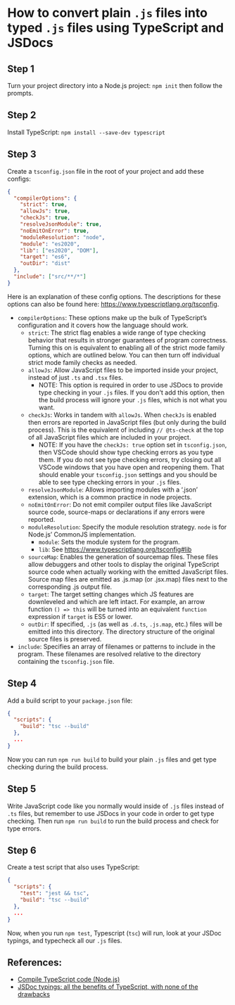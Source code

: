 # How to convert plain `.js` files into typed `.js` files using TypeScript and JSDocs

## Step 1
Turn your project directory into a Node.js project: `npm init` then follow the prompts.

## Step 2
Install TypeScript: `npm install --save-dev typescript`

## Step 3
Create a `tsconfig.json` file in the root of your project and add these configs:

```json
{
  "compilerOptions": {
    "strict": true,
    "allowJs": true,
    "checkJs": true,
    "resolveJsonModule": true,
    "noEmitOnError": true,
    "moduleResolution": "node",
    "module": "es2020",
    "lib": ["es2020", "DOM"],
    "target": "es6",
    "outDir": "dist"
  },
  "include": ["src/**/*"]
}
```

Here is an explanation of these config options. The descriptions for these options can also be found here: https://www.typescriptlang.org/tsconfig.

* `compilerOptions`: These options make up the bulk of TypeScript’s configuration and it covers how the language should work.
    * `strict`: The strict flag enables a wide range of type checking behavior that results in stronger guarantees of program correctness. Turning this on is equivalent to enabling all of the strict mode family options, which are outlined below. You can then turn off individual strict mode family checks as needed.
    * `allowJs`: Allow JavaScript files to be imported inside your project, instead of just `.ts` and `.tsx` files. 
        * NOTE: This option is required in order to use JSDocs to provide type checking in your `.js` files. If you don't add this option, then the build process will ignore your `.js` files, which is not what you want.
    * `checkJs`: Works in tandem with `allowJs`. When `checkJs` is enabled then errors are reported in JavaScript files (but only during the build process). This is the equivalent of including `// @ts-check` at the top of all JavaScript files which are included in your project.
        * NOTE: If you have the `checkJs: true` option set in `tsconfig.json`, then VSCode should show type checking errors as you type them. If you do not see type checking errors, try closing out all VSCode windows that you have open and reopening them. That should enable your `tsconfig.json` settings and you should be able to see type checking errors in your `.js` files.
    * `resolveJsonModule`: Allows importing modules with a ‘.json’ extension, which is a common practice in node projects.
    * `noEmitOnError`: Do not emit compiler output files like JavaScript source code, source-maps or declarations if any errors were reported.
    * `moduleResolution`: Specify the module resolution strategy. `node` is for Node.js’ CommonJS implementation.
		* `module`: Sets the module system for the program.
		* `lib`: See https://www.typescriptlang.org/tsconfig#lib
    * `sourceMap`: Enables the generation of sourcemap files. These files allow debuggers and other tools to display the original TypeScript source code when actually working with the emitted JavaScript files. Source map files are emitted as .js.map (or .jsx.map) files next to the corresponding .js output file.
    * `target`: The target setting changes which JS features are downleveled and which are left intact. For example, an arrow function `() => this` will be turned into an equivalent `function` expression if `target` is ES5 or lower.
    * `outDir`: If specified, `.js` (as well as `.d.ts`, `.js.map`, etc.) files will be emitted into this directory. The directory structure of the original source files is preserved.
* `include`: Specifies an array of filenames or patterns to include in the program. These filenames are resolved relative to the directory containing the `tsconfig.json` file.

## Step 4
Add a build script to your `package.json` file:

```json
{
  "scripts": {
    "build": "tsc --build"
  },
  ...
}
```

Now you can run `npm run build` to build your plain `.js` files and get type checking during the build process.

## Step 5
Write JavaScript code like you normally would inside of `.js` files instead of `.ts` files, but remember to use JSDocs in your code in order to get type checking. Then run `npm run build` to run the build process and check for type errors.

## Step 6
Create a test script that also uses TypeScript:

```json
{
  "scripts": {
    "test": "jest && tsc",
    "build": "tsc --build"
  },
  ...
}
```

Now, when you run `npm test`, Typescript (`tsc`) will run, look at your JSDoc typings, and typecheck all our `.js` files.



## References:
* [Compile TypeScript code (Node.js)](https://docs.microsoft.com/en-us/visualstudio/javascript/compile-typescript-code-npm?view=vs-2022)
* [JSDoc typings: all the benefits of TypeScript, with none of the drawbacks](https://gils-blog.tayar.org/posts/jsdoc-typings-all-the-benefits-none-of-the-drawbacks/#configuring-typescript-options-correctly)
